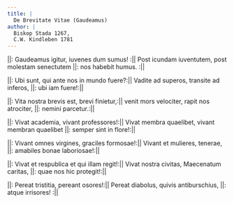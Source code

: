 ```yaml
---
title: |
  De Brevitate Vitae (Gaudeamus)
author: |
  Biskop Stada 1267,
  C.W. Kindleben 1781
---
```

||: Gaudeamus igitur, iuvenes dum sumus! :||
Post icundam iuventutem, post molestam senectutem
||: nos habebit humus. :||

||: Ubi sunt, qui ante nos in mundo fuere?:||
Vadite ad superos, transite ad inferos,
||: ubi iam fuere!:||

||: Vita nostra brevis est, brevi finietur,:||
venit mors velociter, rapit nos atrociter,
||: nemini parcetur.:||

||: Vivat academia, vivant professores!:||
Vivat membra quaelibet, vivant membran quaelibet
||: semper sint in flore!:||

||: Vivant omnes virgines, graciles formosae!:||
Vivant et mulieres, tenerae,
||: amabiles bonae laboriosae!:||

||: Vivat et respublica et qui illam regit!:||
Vivat nostra civitas, Maecenatum caritas,
||: quae nos hic protegit!:||

||: Pereat tristitia, pereant osores!:||
Pereat diabolus, quivis antiburschius,
||: atque irrisores! :||